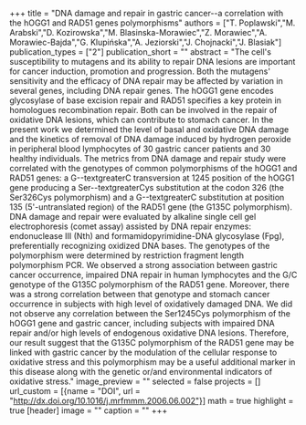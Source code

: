 +++
title = "DNA damage and repair in gastric cancer--a correlation with the hOGG1 and RAD51 genes polymorphisms"
authors = ["T. Poplawski","M. Arabski","D. Kozirowska","M. Blasinska-Morawiec","Z. Morawiec","A. Morawiec-Bajda","G. Klupińska","A. Jeziorski","J. Chojnacki","J. Blasiak"]
publication_types = ["2"]
publication_short = ""
abstract = "The cell's susceptibility to mutagens and its ability to repair DNA lesions are important for cancer induction, promotion and progression. Both the mutagens' sensitivity and the efficacy of DNA repair may be affected by variation in several genes, including DNA repair genes. The hOGG1 gene encodes glycosylase of base excision repair and RAD51 specifies a key protein in homologues recombination repair. Both can be involved in the repair of oxidative DNA lesions, which can contribute to stomach cancer. In the present work we determined the level of basal and oxidative DNA damage and the kinetics of removal of DNA damage induced by hydrogen peroxide in peripheral blood lymphocytes of 30 gastric cancer patients and 30 healthy individuals. The metrics from DNA damage and repair study were correlated with the genotypes of common polymorphisms of the hOGG1 and RAD51 genes: a G--textgreaterC transversion at 1245 position of the hOGG1 gene producing a Ser--textgreaterCys substitution at the codon 326 (the Ser326Cys polymorphism) and a G--textgreaterC substitution at position 135 (5'-untranslated region) of the RAD51 gene (the G135C polymorphism). DNA damage and repair were evaluated by alkaline single cell gel electrophoresis (comet assay) assisted by DNA repair enzymes: endonuclease III (Nth) and formamidopyrimidine-DNA glycosylase (Fpg), preferentially recognizing oxidized DNA bases. The genotypes of the polymorphism were determined by restriction fragment length polymorphism PCR. We observed a strong association between gastric cancer occurrence, impaired DNA repair in human lymphocytes and the G/C genotype of the G135C polymorphism of the RAD51 gene. Moreover, there was a strong correlation between that genotype and stomach cancer occurrence in subjects with high level of oxidatively damaged DNA. We did not observe any correlation between the Ser1245Cys polymorphism of the hOGG1 gene and gastric cancer, including subjects with impaired DNA repair and/or high levels of endogenous oxidative DNA lesions. Therefore, our result suggest that the G135C polymorphism of the RAD51 gene may be linked with gastric cancer by the modulation of the cellular response to oxidative stress and this polymorphism may be a useful additional marker in this disease along with the genetic or/and environmental indicators of oxidative stress."
image_preview = ""
selected = false
projects = []
url_custom = [{name = "DOI", url = "http://dx.doi.org/10.1016/j.mrfmmm.2006.06.002"}]
math = true
highlight = true
[header]
image = ""
caption = ""
+++

